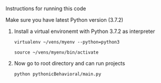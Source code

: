 Instructions for running this code

Make sure you have latest Python version (3.7.2)

1. Install a virtual environemt with Python 3.7.2 as interpreter

    `virtualenv ~/vens/myenv --python=python3`
    
    `source ~/vens/myenv/bin/activate`

2. Now go to root directory and can run projects

    `python pythonicBehavioral/main.py`

